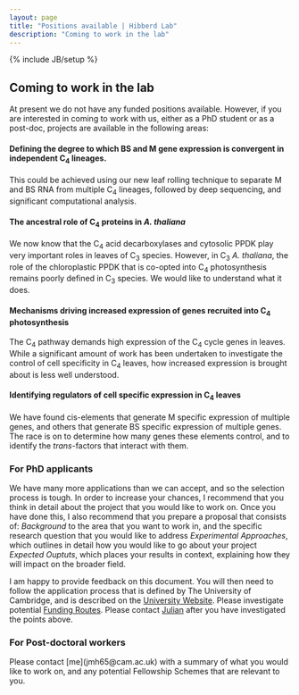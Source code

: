 ```yaml
---
layout: page
title: "Positions available | Hibberd Lab"
description: "Coming to work in the lab"
---
```

{% include JB/setup %}

<h2>Coming to work in the lab</h2>

At present we do not have any funded positions available. However, if you are interested in coming to work with us, either as a PhD student or as a post-doc, projects are available in the following areas:

<h4> Defining the degree to which BS and M gene expression is convergent in independent C<sub>4</sub> lineages.

</h4>
<p>This could be achieved using our new leaf rolling technique to separate M and BS RNA from multiple C<sub>4</sub> lineages, followed by deep sequencing, and significant computational analysis. </p>


<h4> The ancestral role of C<sub>4</sub> proteins in <i>A. thaliana</i></h4>
<p>We now know that the C<sub>4</sub> acid decarboxylases and cytosolic PPDK play very important roles in leaves of C<sub>3</sub> species. However, in C<sub>3</sub>  <i>A. thaliana</i>, the role of the chloroplastic PPDK that is co-opted into C<sub>4</sub> photosynthesis remains poorly defined in C<sub>3</sub> species. We would like to understand what it does. </p>


<h4> Mechanisms driving increased expression of genes recruited into C<sub>4</sub> photosynthesis</h4>
<p>The C<sub>4</sub> pathway demands high expression of the C<sub>4</sub> cycle genes in leaves. While a significant amount of work has been undertaken to investigate the control of cell specificity in C<sub>4</sub> leaves, how increased expression is brought about is less well understood. </p>


<h4> Identifying regulators of cell specific expression in C<sub>4</sub> leaves</h4>
<p>We have found cis-elements that generate M specific expression of multiple genes, and others that generate BS specific expression of multiple genes. The race is on to determine how many genes these elements control, and to identify the <i>trans</i>-factors that interact with them. </p>


<h3>For PhD applicants</h3>
We have many more applications than we can accept, and so the selection process is tough. In order to increase your chances, I recommend that you think in detail about the project that you would like to 
work on. Once you have done this, I also recommend that you prepare a proposal that consists of:
<i>Background</i> to the area that you want to work in, and the specific research question that you would like to address
<i>Experimental Approaches</i>, which outlines in detail how you would like to go about your project
<i>Expected Ouptuts</i>, which places your results in context, explaining how they will impact on the broader field. 

I am happy to provide feedback on this document. You will then need to follow the application process that is defined by The University of Cambridge, and is described on the [University Website](https://www.admin.cam.ac.uk/students/gradadmissions/prospec/). Please investigate potential [Funding Routes]( https://www.admin.cam.ac.uk/students/gradadmissions/prospec/). Please contact [Julian](jmh65@cam.ac.uk) after you have investigated the points above.



<h3>For Post-doctoral workers</h3>
Please contact [me](jmh65@cam.ac.uk) with a summary of what you would like to work on, and any potential Fellowship Schemes that are relevant to you.



